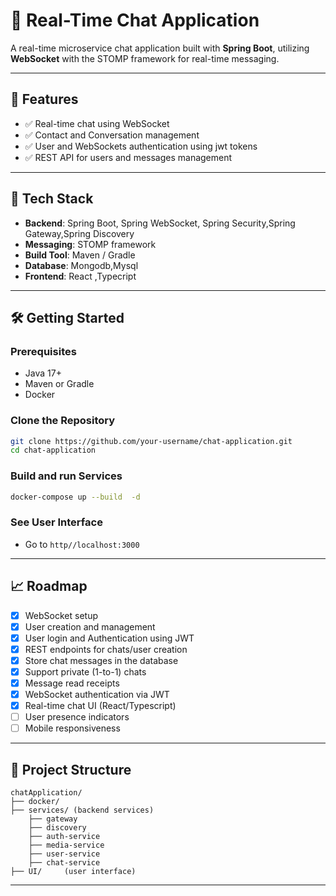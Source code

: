 # 💬 Real-Time Chat Application

A real-time microservice chat application built with **Spring Boot**, utilizing **WebSocket** with the STOMP framework for real-time messaging.

---

## 📌 Features

- ✅ Real-time chat using WebSocket
- ✅ Contact and Conversation management
- ✅ User and WebSockets authentication using  jwt tokens
- ✅ REST API for users and  messages management

---

## 🚀 Tech Stack

- **Backend**: Spring Boot, Spring WebSocket, Spring Security,Spring Gateway,Spring Discovery
- **Messaging**: STOMP framework
- **Build Tool**: Maven / Gradle
- **Database**: Mongodb,Mysql
- **Frontend**: React ,Typecript

---

## 🛠️ Getting Started

### Prerequisites

- Java 17+
- Maven or Gradle
- Docker
### Clone the Repository

```bash
git clone https://github.com/your-username/chat-application.git
cd chat-application
````

### Build and run  Services

```bash
docker-compose up --build  -d
```



### See User Interface 

* Go to `http//localhost:3000`

---

## 📈 Roadmap

* [X] WebSocket setup
* [X] User creation and management
* [X] User login and Authentication using JWT
* [X] REST endpoints for chats/user creation
* [X] Store chat messages in the database
* [X] Support private (1-to-1) chats
* [X] Message read receipts
* [X] WebSocket authentication via JWT
* [X] Real-time chat UI (React/Typescript)
* [ ] User presence indicators
* [ ] Mobile responsiveness

---

## 📂 Project Structure

```
chatApplication/
├── docker/            
├── services/ (backend services)
    ├── gateway
    ├── discovery
    ├── auth-service
    ├── media-service
    ├── user-service
    ├── chat-service 
├── UI/     (user interface)          

```

---




